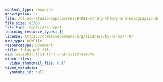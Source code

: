 ```yaml
---
content_type: resource
description: ''
file: /ol-ocw-studio-app/courses/8-821-string-theory-and-holographic-duality-fall-2014/e1e5b53aff14f644c4a91a233fda0d7e_hIvrYfwUyZQ.pdf
file_size: 85785
file_type: application/pdf
learning_resource_types: []
license: https://creativecommons.org/licenses/by-nc-sa/4.0/
ocw_type: OCWFile
resourcetype: Document
title: 3play pdf file
uid: e1e5b53a-ff14-f644-c4a9-1a233fda0d7e
video_files:
  video_thumbnail_file: null
video_metadata:
  youtube_id: null
---
```

